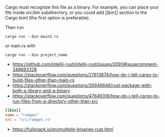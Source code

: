 Cargo must recognize this file as a binary. For example, you can place your file inside src/bin subdirectory, or you could add [[bin]] section to the Cargo.toml (the first option is preferable).

Then run

`cargo run --bin main2.rs`

or main.rs with

`cargo run --bin project_name`

- https://github.com/intellij-rust/intellij-rust/issues/2093#issuecomment-348683328
- https://stackoverflow.com/questions/27613874/how-do-i-tell-cargo-to-build-files-other-than-main-rs
- https://stackoverflow.com/questions/26946646/rust-package-with-both-a-library-and-a-binary
- https://stackoverflow.com/questions/47649318/how-do-i-tell-cargo-to-run-files-from-a-directory-other-than-src

```toml
[[bin]]
name = "romgen"
src = "src/romgen.rs"
```

- https://fullsnack.io/en/multiple-binaries-rust.html
